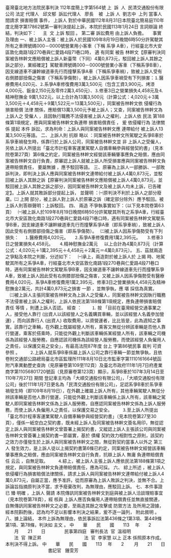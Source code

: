臺灣臺北地方法院民事判決
112年度簡上字第564號
上  訴  人  民清交通股份有限公司
法定
代理人
  邱文郁  
訴訟代理人
  廖長    
被  
上訴
人  劉志中  
上列
當事人
間請求
損害賠償
事件，
上訴人
對於中華民國112年8月31日本院臺北簡易庭110年度北簡字第17862號第一審判決提起上訴，本院於民國113年1月24日
言詞辯論
終結，判決如下：
    主  文
上訴
駁回
。
第二審
訴訟費用
由上訴人負擔。
    事實及理由
一、被上訴人主張：被上訴人於民國109年8月19日晚間6時50分許駕駛其所有之車牌號碼000－0000號營業用小客車（下稱
系爭
A車），行經臺北市大安區敦化南路1段270巷與仁愛路4段71巷口時，
適
有同案
被告
林幹文【原審判決同案被告林幹文應賠償被上訴人新臺幣（下同）4萬0,873元，駁回被上訴人其餘之訴之部分，業經確定】駕駛車牌號碼000－0000號營業小客車（下稱系爭B車），因支線道車不讓幹線道車先行而撞擊系爭A車（下稱系爭車禍），致被上訴人受有右側膝部扭傷之傷害（下稱系爭傷勢），被上訴人因系爭車禍受有下列損害：⒈醫療費用4,020元、⒉系爭A車修復費用3萬3,500元（包含工資3,900元、烤漆4,000元、鈑金2,150元及零件2萬3,450元）、⒊修車3日之營業損失4,458元及⒋
精神慰撫金
9萬1,522元，以上合計為13萬3,500元（計算公式：4,020元＋3萬3,500元＋4,458元＋9萬1,522元＝13萬3,500元），同案被告林幹文依
侵權行為
損害賠償
法律
關係，應賠償13萬3,500元予被上訴人；又查，同案被告林幹文為上訴人之
受僱人
，且因執行職務不法侵害被上訴人之權利，上訴人依
民法
第188條第1項規定，應與同案被告林幹文負連帶
損害賠償責任
，
爰
依侵權行為
法律關係
提起
本件
訴訟，求為判命：上訴人與同案被告林幹文應
連帶給付
被上訴人13萬3,500元等語。
二、上訴人則
抗辯
略以
：同案被告林幹文所駕駛之系爭B車於系爭車禍發生時，係靠行於上訴人公司，同案被告林幹文並
非
上訴人之受僱人，另依上訴人所提出「臺北市計程車客運業駕駛人自備車輛參與經營契約書」（見本院卷第27頁）第6條之約定，同案被告林幹文經營該車輛肇事應負之賠償，應由同案被告林幹文自行負責，原審認上訴人就被上訴人所受損害應與同案被告林幹文負連帶賠償責任，
要屬無據
，應予駁回等語。
三、原審為上訴人一部勝訴、一部敗訴判決，即判決上訴人應與同案被告林幹文連帶給付被上訴人4萬0,873元，並駁回被上訴人其餘之訴【原審判決同案被告林幹文應賠償被上訴人4萬0,873元，並駁回被上訴人其餘之訴之部分，因同案被告林幹文及被上訴人均未上訴，已告確定】。上訴人就其敗訴部分提起上訴，
並聲明
：㈠原判決不利於上訴人之部分廢棄。㈡
上開
部分，被上訴人對上訴人於原審之訴（確定部分除外）應予駁回。被上訴人則答辯聲明：上訴駁回。
四、
兩造
不爭執事實如下：（以下見本院卷第63頁）
  ㈠被上訴人於109年8月19日晚間6時50分許駕駛其所有之系爭A車，行經臺北市大安區敦化南路1段270巷與仁愛路4段71巷口時，適有同案被告林幹文駕駛系爭B車，因支線道車不讓幹線道車先行而撞擊系爭A車（即系爭車禍），致被上訴人因此受有右側膝部扭傷之傷害（即系爭傷勢）。
  ㈡被上訴人因系爭傷勢受有下列損失：
    ⒈醫療費用4,020元。
    ⒉系爭A車修復費用1萬2,395元。
    ⒊修車3日之營業損失4,458元。
    ⒋精神慰撫金2萬元
    以上合計為4萬0,873元（計算公式：4,020元＋1萬2,395元＋4,458元＋2萬元＝4萬0,873元）。
五、茲就兩造之爭點及本院之判斷，分述如下：
　㈠承上，兩造對於被上訴人於
上揭
時、地駕駛其所有之系爭A車，行經臺北市大安區敦化南路1段270巷與仁愛路4段71巷口時，適有同案被告林幹文駕駛系爭B車，因支線道車不讓幹線道車先行而撞擊系爭A車，致被上訴人因此受有右側膝部扭傷之傷害，又被上訴人因系爭傷勢受有醫療費用4,020元、系爭A車修復費用1萬2,395元、修車3日之營業損失4,458元及精神慰撫金2萬元，共計4萬0,873元之損害
一節
，並無爭執，應
堪
採信為真實。
　㈡被上訴人主張同案被告林幹文為上訴人之受僱人，同案被告林幹文因執行職務不法侵害被上訴人之權利，上訴人依民法第188條第1項規定，應負連帶損害賠償責任
等情
，則遭上訴人否認。
經查
：
　　⒈
按
「目前在臺灣經營交通事業之人，接受他人靠行 (出資人以該經營人之名義購買車輛，並以該經營人名義參加營運) ，而向該靠行人 (出資人) 收取費用，以資營運者，比比皆是，此為週知之事實。該靠行之車輛，在外觀上既屬經營人所有，乘客又無從分辨該車輛是否他人靠行營運，乘客於搭乘時，只能從外觀上判斷該車輛係某經營人所有，該車輛之司機係為該經營人服勞務，自應認該司機係為該經營人服勞務，而使該經營人負僱用人之責任，以保護交易之安全」，有最高法院87年度
台上
字第86號民事
裁判
可資
參照
。
　　⒉上訴人就系爭B車係屬上訴人公司之靠行車輛一節並無爭執，且依卷附交通部公路總局臺北市區監理所111年8月10日北市監車字第1110161664號函附汽車異動歷史查詢（見原審卷第109至112頁）及臺北市政府111年1月7日府產業商字第11056801720號函（見原審卷第123頁）顯示，系爭B車於107年3月14日至110年7月27日
期間
登記車主均為「大順交通股份有限公司」，「大順交通股份有限公司」後於111年1月7日更名為「民清交通股份有限公司」，足認系爭B車於系爭車禍發生時（即109年8月19日），在外觀上確屬上訴人所有，其他車輛駕駛人無從分辨該車輛是否他人靠行營運，只能從外觀上判斷該車輛係上訴人所有，該車輛之駕駛人即同案被告林幹文係為上訴人服勞務，自應認同案被告林幹文係為上訴人服勞務，而使上訴人負僱用人之責任，以保護交易之安全。
　　⒊至上訴人所提出「臺北市計程車客運業駕駛人自備車輛參與經營契約書」（見本院卷第27至30頁），僅係一紙空白之契約書，既未經上訴人及同案被告林幹文簽名用印，無從認定上訴人與同案被告林幹文曾簽署上揭契約書，又縱認上訴人主張該公司與同案被告林幹文曾簽署上揭契約書一節屬實，基於
債權
契約效力相對性之原則，該契約之效力亦僅發生於上訴人與同案被告林幹文之間，無從對契約當事人以外之
第三人
發生效力，是上訴人徒以上揭契約書第6條已約定，同案被告林幹文經營該車輛肇事應負之賠償，應由同案被告林幹文自行負責，抗辯上訴人
無庸
負連帶賠償責任
云云
，自無足取。
　　⒋綜上，被上訴人主張上訴人應依民法第188條第1項之規定，與同案被告林幹文負連帶賠償責任，應為可採。
六、
綜上所述
，被上訴人依侵權行為損害賠償法律關係，請求上訴人與同案被告林幹文連帶給付被上訴人4萬0,873元，自屬正當，應予准許。從而原審為上訴人敗訴之判決，並無不合。上訴論旨指摘原判決不當，求予廢棄改判，為無理由，應駁回上訴。
七、本件事證
已
臻
明確
，上訴人
聲請
本院傳訊同案被告林幹文到庭與被上訴人洽談理賠事宜（見本院卷第78頁），經
核與
上訴人應否負僱用人連帶賠償責任並無直接關連，自無傳訊同案被告林幹文之必要，至兩造其餘之攻擊或
防禦方法
及所用之證據，經本院斟酌後，認為均不足以影響本判決之結果，爰不逐一論列，
附此敘明
。
八、據上論結，
本件上訴為無理由，依民事訴訟法第436條之1第3項、第449條第1項、第78條，判決如
主文
。
中　　華　　民　　國　　113 　年　　2 　　月　　21　　日
              民事第四庭   審判長法  官  溫祖明
                                 法  官  陳正昇
                                 法  官  李家慧
以上
正本
係照原本作成。
本判決不得上訴。
中　　華　　民　　國　　113 　年　　2 　　月　　21　　日
                                 
書記官
  鍾雯芳